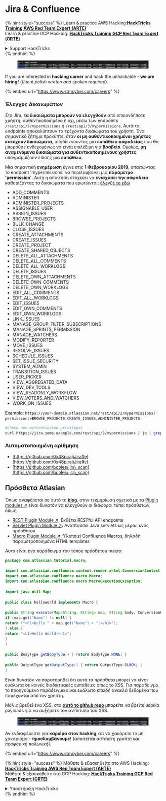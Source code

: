 # Jira & Confluence

{% hint style="success" %}
Learn & practice AWS Hacking:<img src="../../.gitbook/assets/arte.png" alt="" data-size="line">[**HackTricks Training AWS Red Team Expert (ARTE)**](https://training.hacktricks.xyz/courses/arte)<img src="../../.gitbook/assets/arte.png" alt="" data-size="line">\
Learn & practice GCP Hacking: <img src="../../.gitbook/assets/grte.png" alt="" data-size="line">[**HackTricks Training GCP Red Team Expert (GRTE)**<img src="../../.gitbook/assets/grte.png" alt="" data-size="line">](https://training.hacktricks.xyz/courses/grte)

<details>

<summary>Support HackTricks</summary>

* Check the [**subscription plans**](https://github.com/sponsors/carlospolop)!
* **Join the** 💬 [**Discord group**](https://discord.gg/hRep4RUj7f) or the [**telegram group**](https://t.me/peass) or **follow** us on **Twitter** 🐦 [**@hacktricks\_live**](https://twitter.com/hacktricks\_live)**.**
* **Share hacking tricks by submitting PRs to the** [**HackTricks**](https://github.com/carlospolop/hacktricks) and [**HackTricks Cloud**](https://github.com/carlospolop/hacktricks-cloud) github repos.

</details>
{% endhint %}

<figure><img src="../../.gitbook/assets/image (1) (1) (1) (1) (1).png" alt=""><figcaption></figcaption></figure>

If you are interested in **hacking career** and hack the unhackable - **we are hiring!** (_fluent polish written and spoken required_).

{% embed url="https://www.stmcyber.com/careers" %}

### Έλεγχος Δικαιωμάτων

Στο Jira, **τα δικαιώματα μπορούν να ελεγχθούν** από οποιονδήποτε χρήστη, αυθεντικοποιημένο ή όχι, μέσω των endpoints `/rest/api/2/mypermissions` ή `/rest/api/3/mypermissions`. Αυτά τα endpoints αποκαλύπτουν τα τρέχοντα δικαιώματα του χρήστη. Ένα σημαντικό ζήτημα προκύπτει όταν **οι μη αυθεντικοποιημένοι χρήστες κατέχουν δικαιώματα**, υποδεικνύοντας μια **ευπάθεια ασφαλείας** που θα μπορούσε ενδεχομένως να είναι επιλέξιμη για **βραβείο**. Ομοίως, **μη αναμενόμενα δικαιώματα για αυθεντικοποιημένους χρήστες** υπογραμμίζουν επίσης μια **ευπάθεια**.

Μια σημαντική **ενημέρωση** έγινε στις **1 Φεβρουαρίου 2019**, απαιτώντας το endpoint 'mypermissions' να περιλαμβάνει μια **παράμετρο 'permission'**. Αυτή η απαίτηση στοχεύει να **ενισχύσει την ασφάλεια** καθορίζοντας τα δικαιώματα που ερωτώνται: [έλεγξέ το εδώ](https://developer.atlassian.com/cloud/jira/platform/change-notice-get-my-permissions-requires-permissions-query-parameter/#change-notice---get-my-permissions-resource-will-require-a-permissions-query-parameter)

* ADD\_COMMENTS
* ADMINISTER
* ADMINISTER\_PROJECTS
* ASSIGNABLE\_USER
* ASSIGN\_ISSUES
* BROWSE\_PROJECTS
* BULK\_CHANGE
* CLOSE\_ISSUES
* CREATE\_ATTACHMENTS
* CREATE\_ISSUES
* CREATE\_PROJECT
* CREATE\_SHARED\_OBJECTS
* DELETE\_ALL\_ATTACHMENTS
* DELETE\_ALL\_COMMENTS
* DELETE\_ALL\_WORKLOGS
* DELETE\_ISSUES
* DELETE\_OWN\_ATTACHMENTS
* DELETE\_OWN\_COMMENTS
* DELETE\_OWN\_WORKLOGS
* EDIT\_ALL\_COMMENTS
* EDIT\_ALL\_WORKLOGS
* EDIT\_ISSUES
* EDIT\_OWN\_COMMENTS
* EDIT\_OWN\_WORKLOGS
* LINK\_ISSUES
* MANAGE\_GROUP\_FILTER\_SUBSCRIPTIONS
* MANAGE\_SPRINTS\_PERMISSION
* MANAGE\_WATCHERS
* MODIFY\_REPORTER
* MOVE\_ISSUES
* RESOLVE\_ISSUES
* SCHEDULE\_ISSUES
* SET\_ISSUE\_SECURITY
* SYSTEM\_ADMIN
* TRANSITION\_ISSUES
* USER\_PICKER
* VIEW\_AGGREGATED\_DATA
* VIEW\_DEV\_TOOLS
* VIEW\_READONLY\_WORKFLOW
* VIEW\_VOTERS\_AND\_WATCHERS
* WORK\_ON\_ISSUES

Example: `https://your-domain.atlassian.net/rest/api/2/mypermissions?permissions=BROWSE_PROJECTS,CREATE_ISSUES,ADMINISTER_PROJECTS`
```bash
#Check non-authenticated privileges
curl https://jira.some.example.com/rest/api/2/mypermissions | jq | grep -iB6 '"havePermission": true'
```
### Αυτοματοποιημένη αρίθμηση

* [https://github.com/0x48piraj/Jiraffe](https://github.com/0x48piraj/Jiraffe)
* [https://github.com/bcoles/jira\_scan](https://github.com/bcoles/jira\_scan)

## Πρόσθετα Atlasian

Όπως αναφέρεται σε αυτό το [**blog**](https://cyllective.com/blog/posts/atlassian-audit-plugins), στην τεκμηρίωση σχετικά με τα [Plugin modules ↗](https://developer.atlassian.com/server/framework/atlassian-sdk/plugin-modules/) είναι δυνατόν να ελεγχθούν οι διάφοροι τύποι πρόσθετων, όπως:

* [REST Plugin Module ↗](https://developer.atlassian.com/server/framework/atlassian-sdk/rest-plugin-module): Εκθέτει RESTful API endpoints
* [Servlet Plugin Module ↗](https://developer.atlassian.com/server/framework/atlassian-sdk/servlet-plugin-module/): Αναπτύσσει Java servlets ως μέρος ενός πρόσθετου
* [Macro Plugin Module ↗](https://developer.atlassian.com/server/confluence/macro-module/): Υλοποιεί Confluence Macros, δηλαδή παραμετροποιημένα HTML templates

Αυτό είναι ένα παράδειγμα του τύπου πρόσθετου macro:
```java
package com.atlassian.tutorial.macro;

import com.atlassian.confluence.content.render.xhtml.ConversionContext;
import com.atlassian.confluence.macro.Macro;
import com.atlassian.confluence.macro.MacroExecutionException;

import java.util.Map;

public class helloworld implements Macro {

public String execute(Map<String, String> map, String body, ConversionContext conversionContext) throws MacroExecutionException {
if (map.get("Name") != null) {
return ("<h1>Hello " + map.get("Name") + "!</h1>");
} else {
return "<h1>Hello World!<h1>";
}
}

public BodyType getBodyType() { return BodyType.NONE; }

public OutputType getOutputType() { return OutputType.BLOCK; }
}
```
Είναι δυνατόν να παρατηρηθεί ότι αυτά τα πρόσθετα μπορεί να είναι ευάλωτα σε κοινές διαδικτυακές ευπάθειες όπως το XSS. Για παράδειγμα, το προηγούμενο παράδειγμα είναι ευάλωτο επειδή ανακλά δεδομένα που παρέχονται από τον χρήστη.&#x20;

Μόλις βρεθεί ένα XSS, στο [**αυτό το github repo**](https://github.com/cyllective/XSS-Payloads/tree/main/Confluence) μπορείτε να βρείτε μερικά payloads για να αυξήσετε τον αντίκτυπο του XSS.

<figure><img src="../../.gitbook/assets/image (1) (1) (1) (1) (1).png" alt=""><figcaption></figcaption></figure>

Αν ενδιαφέρεστε για **καριέρα στον hacking** και να χακάρετε το μη χακάρισμα - **προσλαμβάνουμε!** (_απαιτείται άπταιστη γραπτή και προφορική πολωνική_).

{% embed url="https://www.stmcyber.com/careers" %}

{% hint style="success" %}
Μάθετε & εξασκηθείτε στο AWS Hacking:<img src="../../.gitbook/assets/arte.png" alt="" data-size="line">[**HackTricks Training AWS Red Team Expert (ARTE)**](https://training.hacktricks.xyz/courses/arte)<img src="../../.gitbook/assets/arte.png" alt="" data-size="line">\
Μάθετε & εξασκηθείτε στο GCP Hacking: <img src="../../.gitbook/assets/grte.png" alt="" data-size="line">[**HackTricks Training GCP Red Team Expert (GRTE)**<img src="../../.gitbook/assets/grte.png" alt="" data-size="line">](https://training.hacktricks.xyz/courses/grte)

<details>

<summary>Υποστήριξη HackTricks</summary>

* Ελέγξτε τα [**σχέδια συνδρομής**](https://github.com/sponsors/carlospolop)!
* **Εγγραφείτε στην** 💬 [**ομάδα Discord**](https://discord.gg/hRep4RUj7f) ή στην [**ομάδα telegram**](https://t.me/peass) ή **ακολουθήστε** μας στο **Twitter** 🐦 [**@hacktricks\_live**](https://twitter.com/hacktricks\_live)**.**
* **Μοιραστείτε κόλπα hacking υποβάλλοντας PRs στα** [**HackTricks**](https://github.com/carlospolop/hacktricks) και [**HackTricks Cloud**](https://github.com/carlospolop/hacktricks-cloud) github repos.

</details>
{% endhint %}
